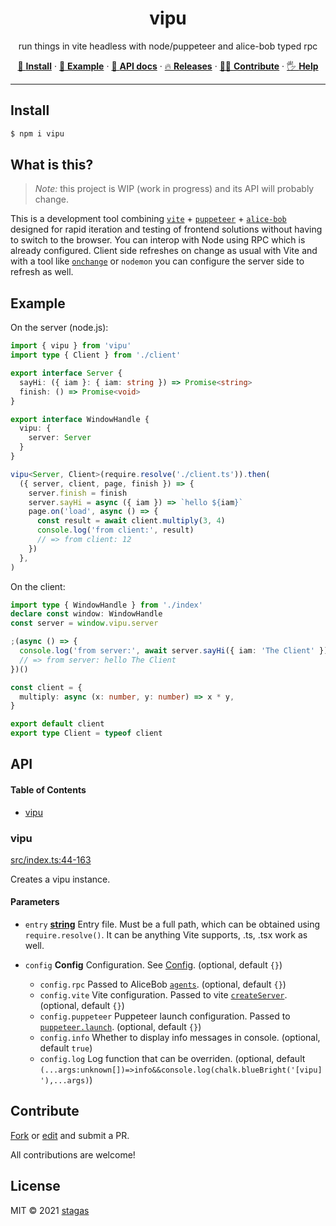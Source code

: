 <h1 align="center">vipu</h1>

<p align="center">
run things in vite headless with node/puppeteer and alice-bob typed rpc
</p>

<p align="center">
   <a href="#install">        🔧 <strong>Install</strong></a>
 · <a href="#example">        🧩 <strong>Example</strong></a>
 · <a href="#api">            📜 <strong>API docs</strong></a>
 · <a href="https://github.com/stagas/vipu/releases"> 🔥 <strong>Releases</strong></a>
 · <a href="#contribute">     💪🏼 <strong>Contribute</strong></a>
 · <a href="https://github.com/stagas/vipu/issues">   🖐️ <strong>Help</strong></a>
</p>

***

## Install

```sh
$ npm i vipu
```

## What is this?

> *Note:* this project is WIP (work in progress) and its API will probably change.

This is a development tool combining [`vite`](https://vitejs.dev/) + [`puppeteer`](https://pptr.dev/) + [`alice-bob`](https://github.com/stagas/alice-bob) designed for rapid iteration and testing of frontend solutions without having to switch to the browser. You can interop with Node using RPC which is already configured. Client side refreshes on change as usual with Vite and with a tool like [`onchange`](https://github.com/Qard/onchange) or `nodemon` you can configure the server side to refresh as well.

## Example

On the server (node.js):

```ts
import { vipu } from 'vipu'
import type { Client } from './client'

export interface Server {
  sayHi: ({ iam }: { iam: string }) => Promise<string>
  finish: () => Promise<void>
}

export interface WindowHandle {
  vipu: {
    server: Server
  }
}

vipu<Server, Client>(require.resolve('./client.ts')).then(
  ({ server, client, page, finish }) => {
    server.finish = finish
    server.sayHi = async ({ iam }) => `hello ${iam}`
    page.on('load', async () => {
      const result = await client.multiply(3, 4)
      console.log('from client:', result)
      // => from client: 12
    })
  },
)
```

On the client:

```ts
import type { WindowHandle } from './index'
declare const window: WindowHandle
const server = window.vipu.server

;(async () => {
  console.log('from server:', await server.sayHi({ iam: 'The Client' }))
  // => from server: hello The Client
})()

const client = {
  multiply: async (x: number, y: number) => x * y,
}

export default client
export type Client = typeof client
```

## API

<!-- Generated by documentation.js. Update this documentation by updating the source code. -->

#### Table of Contents

*   [vipu](#vipu)

### vipu

[src/index.ts:44-163](https://github.com/stagas/vipu/blob/7c9900766ad373d78e7517fce9518586559e53d3/src/index.ts#L44-L163 "Source code on GitHub")

Creates a vipu instance.

#### Parameters

*   `entry` **[string](https://developer.mozilla.org/docs/Web/JavaScript/Reference/Global_Objects/String)** Entry file. Must be a full path, which can be obtained using `require.resolve()`. It can be anything Vite supports, .ts, .tsx work as well.
*   `config` **Config** Configuration. See [Config](Config). (optional, default `{}`)

    *   `config.rpc`  Passed to AliceBob [`agents`](https://github.com/stagas/alice-bob/#agents). (optional, default `{}`)
    *   `config.vite`  Vite configuration. Passed to vite [`createServer`](https://vitejs.dev/guide/api-javascript.html#createserver). (optional, default `{}`)
    *   `config.puppeteer`  Puppeteer launch configuration. Passed to [`puppeteer.launch`](https://pptr.dev/#?product=Puppeteer\&version=v11.0.0\&show=api-puppeteerlaunchoptions). (optional, default `{}`)
    *   `config.info`  Whether to display info messages in console. (optional, default `true`)
    *   `config.log`  Log function that can be overriden. (optional, default `(...args:unknown[])=>info&&console.log(chalk.blueBright('[vipu]'),...args)`)

## Contribute

[Fork](https://github.com/stagas/vipu/fork) or
[edit](https://github.dev/stagas/vipu) and submit a PR.

All contributions are welcome!

## License

MIT © 2021
[stagas](https://github.com/stagas)
